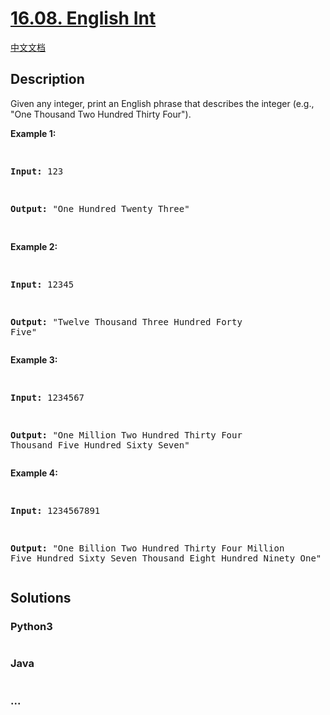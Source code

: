 # [16.08. English Int](https://leetcode.cn/problems/english-int-lcci)
[中文文档](/lcci/16.08.English%20Int/README.md)
## Description
<p>Given any integer, print an English phrase that describes the integer (e.g., &quot;One Thousand Two Hundred Thirty Four&quot;).</p>
<p><strong>Example 1:</strong></p>
<pre>

<strong>Input:</strong> 123

<strong>Output:</strong> &quot;One Hundred Twenty Three&quot;

</pre>
<p><strong>Example 2:</strong></p>
<pre>

<strong>Input:</strong> 12345

<strong>Output:</strong> &quot;Twelve Thousand Three Hundred Forty Five&quot;</pre>
<p><strong>Example 3:</strong></p>
<pre>

<strong>Input:</strong> 1234567

<strong>Output:</strong> &quot;One Million Two Hundred Thirty Four Thousand Five Hundred Sixty Seven&quot;</pre>
<p><strong>Example 4:</strong></p>
<pre>

<strong>Input:</strong> 1234567891

<strong>Output:</strong> &quot;One Billion Two Hundred Thirty Four Million Five Hundred Sixty Seven Thousand Eight Hundred Ninety One&quot;</pre>
## Solutions
<!-- tabs:start -->
### **Python3**
```python

```
### **Java**
```java

```
### **...**
```

```
<!-- tabs:end -->
